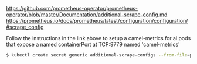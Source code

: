 https://github.com/prometheus-operator/prometheus-operator/blob/master/Documentation/additional-scrape-config.md
https://prometheus.io/docs/prometheus/latest/configuration/configuration/#scrape_config

Follow the instructions in the link above to setup a camel-metrics for al pods that expose a named containerPort at TCP:9779 named 'camel-metrics'

``` bash
$ kubectl create secret generic additional-scrape-configs --from-file=prometheus-additional.yaml
```